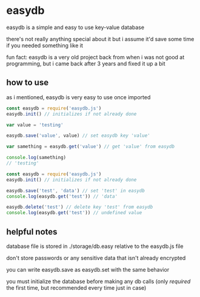 # easydb

easydb is a simple and easy to use key-value database

there's not really anything special about it but i assume it'd save some time if you needed something like it

fun fact: easydb is a very old project back from when i was not good at programming, but i came back after 3 years and fixed it up a bit


## how to use

as i mentioned, easydb is very easy to use once imported
```js
const easydb = require('easydb.js')
easydb.init() // initializes if not already done

var value = 'testing'

easydb.save('value', value) // set easydb key 'value'

var samething = easydb.get('value') // get 'value' from easydb

console.log(samething)
// 'testing'
```


```js
const easydb = require('easydb.js')
easydb.init() // initializes if not already done

easydb.save('test', 'data') // set 'test' in easydb
console.log(easydb.get('test')) // 'data'

easydb.delete('test') // delete key 'test' from easydb
console.log(easydb.get('test')) // undefined value
```


## helpful notes

database file is stored in ./storage/db.easy relative to the easydb.js file

don't store passwords or any sensitive data that isn't already encrypted

you can write easydb.save as easydb.set with the same behavior

you must initialize the database before making any db calls (only *required* the first time, but recommended every time just in case)
